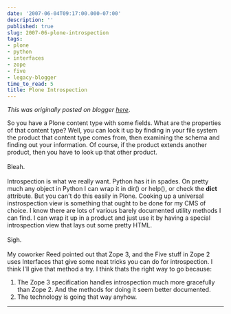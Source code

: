 ```yaml
---
date: '2007-06-04T09:17:00.000-07:00'
description: ''
published: true
slug: 2007-06-plone-introspection
tags:
- plone
- python
- interfaces
- zope
- five
- legacy-blogger
time_to_read: 5
title: Plone Introspection
---
```


*This was originally posted on blogger [here](https://pydanny.blogspot.com/2007/06/plone-introspection.html)*.

So you have a Plone content type with some fields.  What are the properties of that content type?  Well, you can look it up by finding in your file system the product that content type comes from, then examining the schema and finding out your information.  Of course, if the product extends another product, then you have to look up that other product.<br /><br />Bleah.<br /><br />Introspection is what we really want.  Python has it in spades.  On pretty much any object in Python I can wrap it in dir() or help(), or check the __dict__ attribute.  But you can't do this easily in Plone.  Cooking up a universal instrospection view is something that ought to be done for my CMS of choice.  I know there are lots of various barely documented utility methods I can find.  I can wrap it up in a product and just use it by having a special introspection view that lays out some pretty HTML.<br /><br />Sigh.<br /><br />My coworker Reed pointed out that Zope 3, and the Five stuff in Zope 2 uses Interfaces that give some neat tricks you can do for introspection.  I think I'll give that method a try.  I think thats the right way to go because:<br /><ol><li>The Zope 3 specification handles introspection much more gracefully than Zope 2.  And the methods for doing it seem better documented.</li><li>The technology is going that way anyhow.<br /></li></ol>

---

